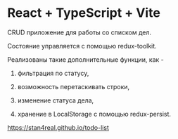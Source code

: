 # React + TypeScript + Vite

CRUD приложение для работы со списком дел.

Состояние управляется с помощью redux-toolkit.

Реализованы такие дополнительные функции, как - 

1) фильтрация по статусу,

2) возможность перетаскивать строки,

3) изменение статуса дела,

4) хранение в LocalStorage с помощью redux-persist.

https://stan4real.github.io/todo-list
